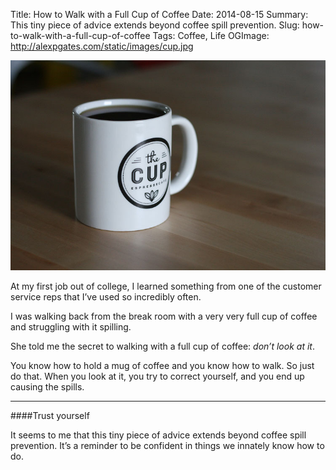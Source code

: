 Title: How to Walk with a Full Cup of Coffee
Date: 2014-08-15
Summary: This tiny piece of advice extends beyond coffee spill prevention.
Slug: how-to-walk-with-a-full-cup-of-coffee
Tags: Coffee, Life
OGImage: http://alexpgates.com/static/images/cup.jpg

<div class="row text-center span12">
    <img src="/static/images/cup.jpg" class="hero" alt="a full cup of coffee">
</div>

At my first job out of college, I learned something from one of the customer service reps that I’ve used so incredibly often. 

I was walking back from the break room with a very very full cup of coffee and struggling with it spilling.

She told me the secret to walking with a full cup of coffee: _don’t look at it_.

You know how to hold a mug of coffee and you know how to walk. So just do that.  When you look at it, you try to correct yourself, and you end up causing the spills.

---

####Trust yourself

It seems to me that this tiny piece of advice extends beyond coffee spill prevention. It’s a reminder to be confident in things we innately know how to do.